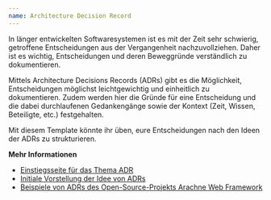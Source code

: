 ```yaml
---
name: Architecture Decision Record
---
```

In länger entwickelten Softwaresystemen ist es mit der Zeit sehr schwierig, getroffene Entscheidungen aus der Vergangenheit nachzuvollziehen. Daher ist es wichtig, Entscheidungen und deren Beweggründe verständlich zu dokumentieren.

Mittels Architecture Decisions Records (ADRs) gibt es die Möglichkeit, Entscheidungen möglichst leichtgewichtig und einheitlich zu dokumentieren. Zudem werden hier die Gründe für eine Entscheidung und die dabei durchlaufenen Gedankengänge sowie der Kontext (Zeit, Wissen, Beteiligte, etc.) festgehalten.

Mit diesem Template könnte ihr üben, eure Entscheidungen nach den Ideen der ADRs zu strukturieren.

**Mehr Informationen**

* [Einstiegsseite für das Thema ADR](https://adr.github.io/)
* [Initiale Vorstellung der Idee von ADRs](http://thinkrelevance.com/blog/2011/11/15/documenting-architecture-decisions)
* [Beispiele von ADRs des Open-Source-Projekts Arachne Web Framework](https://github.com/arachne-framework/architecture)